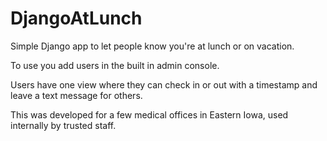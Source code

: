 # DjangoAtLunch
Simple Django app to let people know you're at lunch or on vacation.

To use you add users in the built in admin console.

Users have one view where they can check in or out with a timestamp and leave a text message for others.

This was developed for a few medical offices in Eastern Iowa, used internally by trusted staff.
